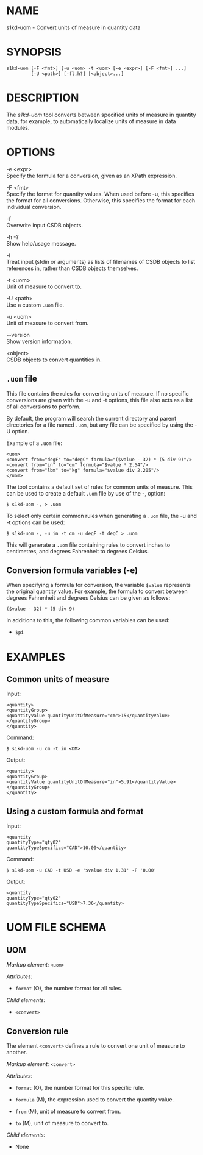 NAME
====

s1kd-uom - Convert units of measure in quantity data

SYNOPSIS
========

    s1kd-uom [-F <fmt>] [-u <uom> -t <uom> [-e <expr>] [-F <fmt>] ...]
             [-U <path>] [-fl,h?] [<object>...]

DESCRIPTION
===========

The *s1kd-uom* tool converts between specified units of measure in
quantity data, for example, to automatically localize units of measure
in data modules.

OPTIONS
=======

-e &lt;expr&gt;  
Specify the formula for a conversion, given as an XPath expression.

-F &lt;fmt&gt;  
Specify the format for quantity values. When used before -u, this
specifies the format for all conversions. Otherwise, this specifies the
format for each individual conversion.

-f  
Overwrite input CSDB objects.

-h -?  
Show help/usage message.

-l  
Treat input (stdin or arguments) as lists of filenames of CSDB objects
to list references in, rather than CSDB objects themselves.

-t &lt;uom&gt;  
Unit of measure to convert to.

-U &lt;path&gt;  
Use a custom `.uom` file.

-u &lt;uom&gt;  
Unit of measure to convert from.

--version  
Show version information.

&lt;object&gt;  
CSDB objects to convert quantities in.

`.uom` file
-----------

This file contains the rules for converting units of measure. If no
specific conversions are given with the -u and -t options, this file
also acts as a list of all conversions to perform.

By default, the program will search the current directory and parent
directories for a file named `.uom`, but any file can be specified by
using the -U option.

Example of a `.uom` file:

    <uom>
    <convert from="degF" to="degC" formula="($value - 32) * (5 div 9)"/>
    <convert from="in" to="cm" formula="$value * 2.54"/>
    <convert from="lbm" to="kg" formula="$value div 2.205"/>
    </uom>

The tool contains a default set of rules for common units of measure.
This can be used to create a default `.uom` file by use of the -,
option:

    $ s1kd-uom -, > .uom

To select only certain common rules when generating a `.uom` file, the
-u and -t options can be used:

    $ s1kd-uom -, -u in -t cm -u degF -t degC > .uom

This will generate a `.uom` file containing rules to convert inches to
centimetres, and degrees Fahrenheit to degrees Celsius.

Conversion formula variables (-e)
---------------------------------

When specifying a formula for conversion, the variable `$value`
represents the original quantity value. For example, the formula to
convert between degrees Fahrenheit and degrees Celsius can be given as
follows:

`($value - 32) * (5 div 9)`

In additions to this, the following common variables can be used:

-   `$pi`

EXAMPLES
========

Common units of measure
-----------------------

Input:

    <quantity>
    <quantityGroup>
    <quantityValue quantityUnitOfMeasure="cm">15</quantityValue>
    </quantityGroup>
    </quantity>

Command:

    $ s1kd-uom -u cm -t in <DM>

Output:

    <quantity>
    <quantityGroup>
    <quantityValue quantityUnitOfMeasure="in">5.91</quantityValue>
    </quantityGroup>
    </quantity>

Using a custom formula and format
---------------------------------

Input:

    <quantity
    quantityType="qty02"
    quantityTypeSpecifics="CAD">10.00</quantity>

Command:

    $ s1kd-uom -u CAD -t USD -e '$value div 1.31' -F '0.00'

Output:

    <quantity
    quantityType="qty02"
    quantityTypeSpecifics="USD">7.36</quantity>

UOM FILE SCHEMA
===============

UOM
---

*Markup element:* `<uom>`

*Attributes:*

-   `format` (O), the number format for all rules.

*Child elements:*

-   `<convert>`

Conversion rule
---------------

The element `<convert>` defines a rule to convert one unit of measure to
another.

*Markup element:* `<convert>`

*Attributes:*

-   `format` (O), the number format for this specific rule.

-   `formula` (M), the expression used to convert the quantity value.

-   `from` (M), unit of measure to convert from.

-   `to` (M), unit of measure to convert to.

*Child elements:*

-   None
